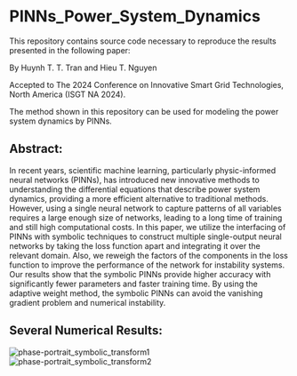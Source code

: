 # PINNs_Power_System_Dynamics

This repository contains source code necessary to reproduce the results presented in the following paper:

By Huynh T. T. Tran and Hieu T. Nguyen

Accepted to The 2024 Conference on Innovative Smart Grid Technologies, North America (ISGT NA 2024).

The method shown in this repository can be used for modeling the power system dynamics by PINNs.

## Abstract:
In recent years, scientific machine learning, particularly physic-informed neural networks (PINNs), has introduced new innovative methods to understanding the differential equations that describe power system dynamics, providing a more efficient alternative to traditional methods. However, using a single neural network to capture patterns of all variables requires a large enough size of networks, leading to a long time of training and still high computational costs. In this paper, we utilize the interfacing of PINNs with symbolic techniques to construct multiple single-output neural networks by taking the loss function apart and integrating it over the relevant domain. Also, we reweigh the factors of the components in the loss function to improve the performance of the network for instability systems.
Our results show that the symbolic PINNs provide higher accuracy with significantly fewer parameters and faster training time. By using the adaptive weight method, the symbolic PINNs can avoid the vanishing gradient problem and numerical instability.

## Several Numerical Results:

![phase-portrait_symbolic_transform1](https://github.com/ThanhEthan/PINNs_Power_System_Dynamics/assets/115194407/7fa89329-6264-477d-96ab-4d2043e44968)
![phase-portrait_symbolic_transform2](https://github.com/ThanhEthan/PINNs_Power_System_Dynamics/assets/115194407/c2ffc0d2-a441-453d-a162-ff4fa8d1befa)
